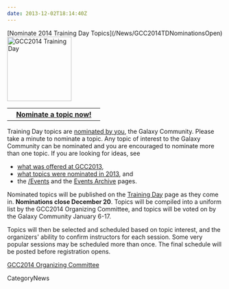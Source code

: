 ```yaml
---
date: 2013-12-02T18:14:40Z
---
```

<div class='newsItemHeader'>[Nominate 2014 Training Day Topics](/News/GCC2014TDNominationsOpen)</div>

<div class='right'><a href='/Events/GCC2014/TrainingDay'><img src='/Images/Logos/GCC2014LogoTall200.png' alt='GCC2014 Training Day' width="150" /></a></div>

<table>
  <tr>
    <th> &nbsp;&nbsp; <a href='http://bit.ly/gcc2014tdnom'>Nominate a topic now!</a> &nbsp;&nbsp; </th>
  </tr>
</table>


Training Day topics are [nominated by you](http://bit.ly/gcc2014tdnom), the Galaxy Community.  Please take a minute to nominate a topic.  Any topic of interest to the Galaxy Community can be nominated and you are encouraged to nominate more than one topic. If you are looking for ideas, see 
* [what was offered at GCC2013](/Events/GCC2013/TrainingDay),  
* [what topics were nominated in 2013](http://bit.ly/1i2j1gN), and
* the [/Events](/Events) and the [Events Archive](/Events/Archive) pages.

Nominated topics will be published on the [Training Day](/Events/GCC2014/TrainingDay) page as they come in.  **Nominations close December 20**.  Topics will be compiled into a uniform list by the GCC2014 Organizing Committee, and topics will be voted on by the Galaxy Community January 6-17.

Topics will then be selected and scheduled based on topic interest, and the organizers' ability to confirm instructors for each session.  Some very popular sessions may be scheduled more than once. The final schedule will be posted before registration opens.

[GCC2014 Organizing Committee](/Events/GCC2014/Organizers)


CategoryNews
